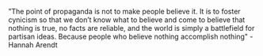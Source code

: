 ”The point of propaganda is not to make people believe it. It is to foster cynicism so that we don’t know what to believe and come to believe that nothing is true, no facts are reliable, and the world is simply a battlefield for partisan ideas. Because people who believe nothing accomplish nothing" - Hannah Arendt